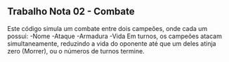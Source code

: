 ## Trabalho Nota 02 - Combate

Este código simula um combate entre dois campeões, onde cada um possui:
-Nome
-Ataque
-Armadura 
-Vida
Em turnos, os campeões atacam simultaneamente, reduzindo a vida do oponente até que um deles atinja zero (Morrer), ou o números de turnos termine.
